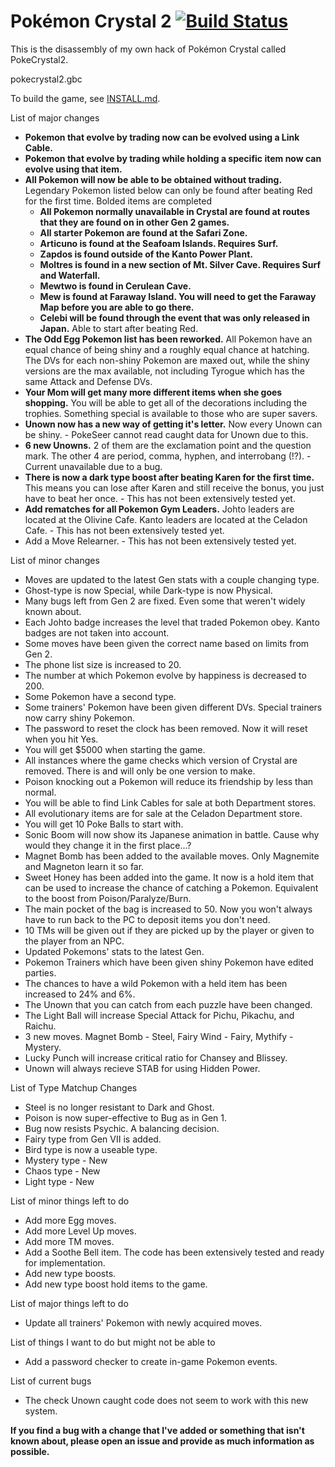 # Pokémon Crystal 2 [![Build Status][travis-badge]][travis]

This is the disassembly of my own hack of Pokémon Crystal called PokeCrystal2.

pokecrystal2.gbc 

To build the game, see [INSTALL.md](INSTALL.md).

List of major changes
* **Pokemon that evolve by trading now can be evolved using a Link Cable.**
* **Pokemon that evolve by trading while holding a specific item now can evolve using that item.**
* **All Pokemon will now be able to be obtained without trading.** Legendary Pokemon listed below can only be found after beating Red for the first time. Bolded items are completed
  * **All Pokemon normally unavailable in Crystal are found at routes that they are found on in other Gen 2 games.**
  * **All starter Pokemon are found at the Safari Zone.**
  * **Articuno is found at the Seafoam Islands. Requires Surf.**
  * **Zapdos is found outside of the Kanto Power Plant.**
  * **Moltres is found in a new section of Mt. Silver Cave. Requires Surf and Waterfall.**
  * **Mewtwo is found in Cerulean Cave.**
  * **Mew is found at Faraway Island. You will need to get the Faraway Map before you are able to go there.**
  * **Celebi will be found through the event that was only released in Japan.** Able to start after beating Red.
* **The Odd Egg Pokemon list has been reworked.** All Pokemon have an equal chance of being shiny and a roughly equal chance at hatching. The DVs for each non-shiny Pokemon are maxed out, while the shiny versions are the max available, not including Tyrogue which has the same Attack and Defense DVs.
* **Your Mom will get many more different items when she goes shopping.** You will be able to get all of the decorations including the trophies. Something special is available to those who are super savers.
* **Unown now has a new way of getting it's letter.** Now every Unown can be shiny. - PokeSeer cannot read caught data for Unown due to this.
* **6 new Unowns.** 2 of them are the exclamation point and the question mark. The other 4 are period, comma, hyphen, and interrobang (!?). - Current unavailable due to a bug.
* **There is now a dark type boost after beating Karen for the first time.** This means you can lose after Karen and still receive the bonus, you just have to beat her once. - This has not been extensively tested yet.
* **Add rematches for all Pokemon Gym Leaders.** Johto leaders are located at the Olivine Cafe. Kanto leaders are located at the Celadon Cafe. - This has not been extensively tested yet.
* Add a Move Relearner. - This has not been extensively tested yet.

List of minor changes
* Moves are updated to the latest Gen stats with a couple changing type.
* Ghost-type is now Special, while Dark-type is now Physical.
* Many bugs left from Gen 2 are fixed. Even some that weren't widely known about.
* Each Johto badge increases the level that traded Pokemon obey. Kanto badges are not taken into account.
* Some moves have been given the correct name based on limits from Gen 2.
* The phone list size is increased to 20. 
* The number at which Pokemon evolve by happiness is decreased to 200.
* Some Pokemon have a second type.
* Some trainers' Pokemon have been given different DVs. Special trainers now carry shiny Pokemon.
* The password to reset the clock has been removed. Now it will reset when you hit Yes. 
* You will get $5000 when starting the game.
* All instances where the game checks which version of Crystal are removed. There is and will only be one version to make.
* Poison knocking out a Pokemon will reduce its friendship by less than normal.
* You will be able to find Link Cables for sale at both Department stores.
* All evolutionary items are for sale at the Celadon Department store.
* You will get 10 Poke Balls to start with.
* Sonic Boom will now show its Japanese animation in battle. Cause why would they change it in the first place...?
* Magnet Bomb has been added to the available moves. Only Magnemite and Magneton learn it so far.
* Sweet Honey has been added into the game. It now is a hold item that can be used to increase the chance of catching a Pokemon. Equivalent to the boost from Poison/Paralyze/Burn.
* The main pocket of the bag is increased to 50. Now you won't always have to run back to the PC to deposit items you don't need.
* 10 TMs will be given out if they are picked up by the player or given to the player from an NPC.
* Updated Pokemons' stats to the latest Gen.
* Pokemon Trainers which have been given shiny Pokemon have edited parties.
* The chances to have a wild Pokemon with a held item has been increased to 24% and 6%.
* The Unown that you can catch from each puzzle have been changed.
* The Light Ball will increase Special Attack for Pichu, Pikachu, and Raichu.
* 3 new moves. Magnet Bomb - Steel, Fairy Wind - Fairy, Mythify - Mystery.
* Lucky Punch will increase critical ratio for Chansey and Blissey.
* Unown will always recieve STAB for using Hidden Power.

List of Type Matchup Changes
* Steel is no longer resistant to Dark and Ghost.
* Poison is now super-effective to Bug as in Gen 1.
* Bug now resists Psychic. A balancing decision.
* Fairy type from Gen VII is added.
* Bird type is now a useable type.
* Mystery type - New
* Chaos type - New
* Light type - New

List of minor things left to do
* Add more Egg moves.
* Add more Level Up moves.
* Add more TM moves.
* Add a Soothe Bell item. The code has been extensively tested and ready for implementation. 
* Add new type boosts.
* Add new type boost hold items to the game.

List of major things left to do
* Update all trainers' Pokemon with newly acquired moves.

List of things I want to do but might not be able to
* Add a password checker to create in-game Pokemon events.

List of current bugs
* The check Unown caught code does not seem to work with this new system.

**If you find a bug with a change that I've added or something that isn't known about, please open an issue and provide as much information as possible.**

[travis]: https://travis-ci.org/i0brendan0/pokecrystal2-new
[travis-badge]: https://travis-ci.org/i0brendan0/pokecrystal2-new.svg?branch=master
